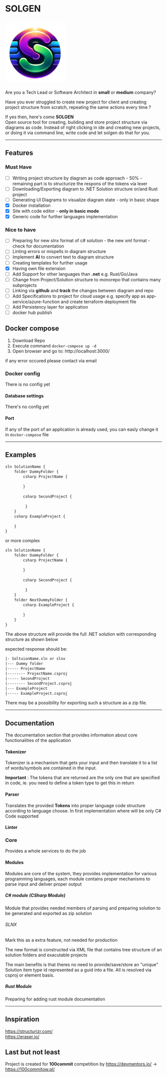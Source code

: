 # SOLGEN
<!-- LINKS -->
![plot](./logo_192.png)
---
Are you a Tech Lead or Software Architect in **small** or **medium** company? 

Have you ever struggled to create new project for client and creating project structure from scratch, repeating the same actions every time ?

If yes then, here's come **SOLGEN** <br/>
Open source tool for creating, building and store project structure via diagrams as code. Instead of right clicking in ide and creating new projects, or doing it via command line, write code and let solgen do that for you.

---

## Features

### Must Have

- [ ] Writing project structure by diagram as code approach - 50% - remaining part is to structurize the respons of the tokens via lexer
- [ ] Downloading/Exporting diagram to .NET Solution structure or/and Rust project
- [ ] Generating UI Diagrams to visualize diagram state - only in basic shape
- [x] Docker installation
- [x] Site with code editor - **only in basic mode**
- [x] Generic code for further languages implementation

### Nice to have
- [ ] Preparing for new slnx format of c# solution - the new xml format - check for documentation
- [ ] Linting errors or mispells in diagram structure
- [ ] Implement **AI** to convert text to diagram structure
- [ ] Creating templates for further usage
- [x] Having own file extension
- [ ] Add Support for other languages than **.net** e.g. Rust/Go/Java
- [ ] Change from Project/Solution structure to monorepo that contains many subprojects
- [ ] Linking via **github** and **track** the changes between diagram and repo
- [ ] Add Specifications to project for cloud usage e.g. specify app as app-service/azure-function and create terraform deployment file
- [ ] Add Persistency layer for application
- [ ] docker hub publish

## Docker compose

1. Download Repo
2. Execute command `docker-compose up -d`
3. Open browser and go to: http://localhost:3000/

if any error occured please contact via email


### Docker config 

There is no config yet

#### Database settings

There's no config yet

#### Port

If any of the port of an application is already used, you can easly change it in `docker-compose` file

---
## Examples

```
sln SolutionName {
    folder DummyFolder {
        csharp ProjectName {

        }

        csharp SecondProject {

         }
    }
    csharp ExampleProject {

    }
}
```

or more complex

```
sln SolutionName {
    folder DummyFolder {
        csharp ProjectName {

        }

        csharp SecondProject {

         }
    }
    folder NextDummyFolder {
        csharp ExampleProject {

        }
    }
}
```

The above structure will provide the full .NET solution with corresponding structure as shown below

expected response should be: 

```
|- SoltuionName.sln or slnx
|--- Dummy folder 
|----- ProjectName 
|-------- ProjectName.csproj
|----- SecondProject 
|-------- SecondProject.csproj
|--- ExampleProject
|----- ExampleProject.csproj

```

There may be a possibility for exporting such a structure as a zip file. 

---
## Documentation

The documentation section that provides information about core functionalities of the application

#### Tokenizer

Tokenizer is a mechanism that gets your input and then translate it to a list of words/symbols are contained in the input. 

**Important** : The tokens that are returned are the only one that are specified in code, ie. you need to define a token type to get this in return 
<!-- TODO -->
#### Parser
<!-- TODO -->
Translates the provided **Tokens** into proper language code structure according to language choose. 
In first implementation where will be only C# Code supported

#### Linter 

<!-- TODO -->

### Core
Provides a whole services to do the job

#### Modules
Modules are core of the system, they provides implementation for various programming languages, each module contains proper mechanisms to parse input and deliver proper output


##### C# module (CSharp Module)
Module that provides needed members of parsing and preparing solution to be generated and exported as zip solution

###### SLNX 
<!-- New Sln format  --> Mark this as a extra feature, not needed for production
The new format is constructed via XML file that contains tree structure of an solution folders and exacutable projects

The main benefits is that theres no need to provide/save/store an "unique" Solution item type id represented as a guid into a file. All is resolved via csproj or element basis.

##### Rust Module
Preparing for adding rust module documentation

---
## Inspiration

https://structurizr.com/ <br/>
https://eraser.io/

## Last but not least
Project is created for **100commit** competition by https://devmentors.io/ -> https://100commitow.pl/
